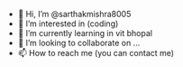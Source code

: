 - 👋 Hi, I’m @sarthakmishra8005
- 👀 I’m interested in (coding)
- 🌱 I’m currently learning in vit bhopal
- 💞️ I’m looking to collaborate on ...
- 📫 How to reach me (you can contact me)

<!---
sarthakmishra8005/sarthakmishra8005 is a ✨ special ✨ repository because its `README.md` (this file) appears on your GitHub profile.
You can click the Preview link to take a look at your changes.
--->
